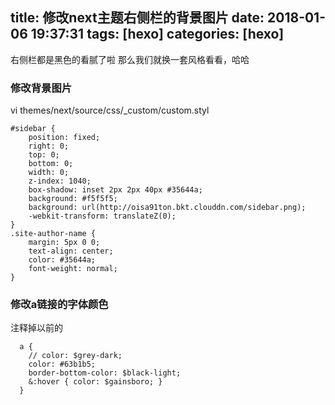 title: 修改next主题右侧栏的背景图片
date: 2018-01-06 19:37:31
tags: [hexo]
categories: [hexo]
---
右侧栏都是黑色的看腻了啦
那么我们就换一套风格看看，哈哈
<!--more-->

### 修改背景图片
vi themes/next/source/css/_custom/custom.styl

```
#sidebar {
    position: fixed;
    right: 0;
    top: 0;
    bottom: 0;
    width: 0;
    z-index: 1040;
    box-shadow: inset 2px 2px 40px #35644a;
    background: #f5f5f5;
    background: url(http://oisa91ton.bkt.clouddn.com/sidebar.png);
    -webkit-transform: translateZ(0);
}
.site-author-name {
    margin: 5px 0 0;
    text-align: center;
    color: #35644a;
    font-weight: normal;
}
```

### 修改a链接的字体颜色
注释掉以前的
```
  a {
    // color: $grey-dark;
    color: #63b1b5;
    border-bottom-color: $black-light;
    &:hover { color: $gainsboro; }
  }
```